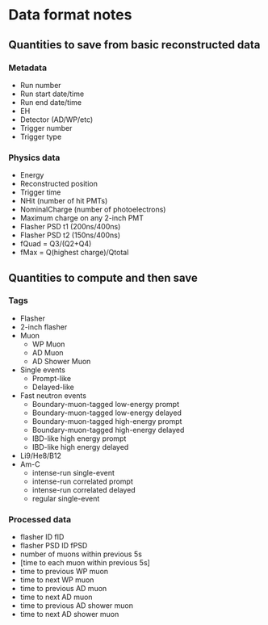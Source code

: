 Data format notes
=================

## Quantities to save from basic reconstructed data

### Metadata

 - Run number
 - Run start date/time
 - Run end date/time
 - EH
 - Detector (AD/WP/etc)
 - Trigger number
 - Trigger type

### Physics data

 - Energy
 - Reconstructed position
 - Trigger time
 - NHit (number of hit PMTs)
 - NominalCharge (number of photoelectrons)
 - Maximum charge on any 2-inch PMT
 - Flasher PSD t1 (200ns/400ns)
 - Flasher PSD t2 (150ns/400ns)
 - fQuad = Q3/(Q2+Q4)
 - fMax = Q(highest charge)/Qtotal

## Quantities to compute and then save

### Tags

 - Flasher
 - 2-inch flasher
 - Muon
   - WP Muon
   - AD Muon
   - AD Shower Muon
 - Single events
   - Prompt-like
   - Delayed-like
 - Fast neutron events
   - Boundary-muon-tagged low-energy prompt
   - Boundary-muon-tagged low-energy delayed
   - Boundary-muon-tagged high-energy prompt
   - Boundary-muon-tagged high-energy delayed
   - IBD-like high energy prompt
   - IBD-like high energy delayed
 - Li9/He8/B12
 - Am-C
   - intense-run single-event
   - intense-run correlated prompt
   - intense-run correlated delayed
   - regular single-event

### Processed data

 - flasher ID fID
 - flasher PSD ID fPSD
 - number of muons within previous 5s
 - [time to each muon within previous 5s]
 - time to previous WP muon
 - time to next WP muon
 - time to previous AD muon
 - time to next AD muon
 - time to previous AD shower muon
 - time to next AD shower muon
